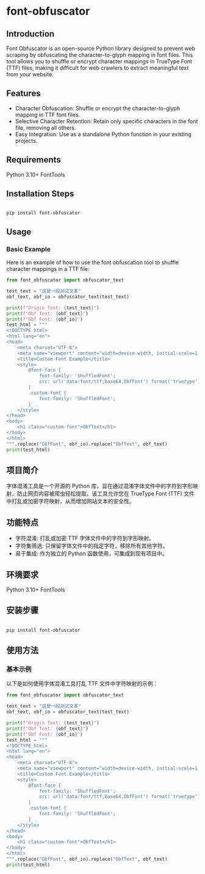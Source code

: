 # font-obfuscator

## Introduction

Font Obfuscator is an open-source Python library designed to prevent web scraping by obfuscating the character-to-glyph mapping in font files. This tool allows you to shuffle or
encrypt character mappings in TrueType Font (TTF) files, making it difficult for web crawlers to extract meaningful text from your website.

## Features

- Character Obfuscation: Shuffle or encrypt the character-to-glyph mapping in TTF font files.
- Selective Character Retention: Retain only specific characters in the font file, removing all others.
- Easy Integration: Use as a standalone Python function in your existing projects.

## Requirements

Python 3.10+
FontTools

## Installation Steps

```shell

pip install font-obfuscator
```

## Usage

### Basic Example

Here is an example of how to use the font obfuscation tool to shuffle character mappings in a TTF file:

```python
from font_obfuscator import obfuscator_text

test_text = "这是一段测试文本"
obf_text, obf_io = obfuscator_text(test_text)

print(f"Origin Text: {test_text}")
print(f"Obf Text: {obf_text}")
print(f"Obf Font: {obf_io}")
test_html = """
<!DOCTYPE html>
<html lang="en">
<head>
    <meta charset="UTF-8">
    <meta name="viewport" content="width=device-width, initial-scale=1.0">
    <title>Custom Font Example</title>
    <style>
        @font-face {
            font-family: 'ShuffledFont';
            src: url('data:font/ttf;base64,ObfFont') format('truetype');
        }
        .custom-font {
            font-family: 'ShuffledFont';
        }
    </style>
</head>
<body>
    <h1 class="custom-font">ObfText</h1>
</body>
</html>
""".replace("ObfFont", obf_io).replace("ObfText", obf_text)
print(test_html)
```

## 项目简介

字体混淆工具是一个开源的 Python 库，旨在通过混淆字体文件中的字符到字形映射，防止网页内容被爬虫轻松提取。该工具允许您在 TrueType Font (TTF) 文件中打乱或加密字符映射，从而增加网站文本的安全性。

## 功能特点

- 字符混淆: 打乱或加密 TTF 字体文件中的字符到字形映射。
- 字符集筛选: 只保留字体文件中的指定字符，移除所有其他字符。
- 易于集成: 作为独立的 Python 函数使用，可集成到现有项目中。

## 环境要求

Python 3.10+
FontTools

## 安装步骤

```shell

pip install font-obfuscator
```

## 使用方法

### 基本示例

以下是如何使用字体混淆工具打乱 TTF 文件中字符映射的示例：

```python
from font_obfuscator import obfuscator_text

test_text = "这是一段测试文本"
obf_text, obf_io = obfuscator_text(test_text)

print(f"Origin Text: {test_text}")
print(f"Obf Text: {obf_text}")
print(f"Obf Font: {obf_io}")
test_html = """
<!DOCTYPE html>
<html lang="en">
<head>
    <meta charset="UTF-8">
    <meta name="viewport" content="width=device-width, initial-scale=1.0">
    <title>Custom Font Example</title>
    <style>
        @font-face {
            font-family: 'ShuffledFont';
            src: url('data:font/ttf;base64,ObfFont') format('truetype');
        }
        .custom-font {
            font-family: 'ShuffledFont';
        }
    </style>
</head>
<body>
    <h1 class="custom-font">ObfText</h1>
</body>
</html>
""".replace("ObfFont", obf_io).replace("ObfText", obf_text)
print(test_html)
```
